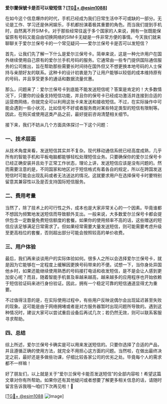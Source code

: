 **爱尔蘭保號卡是否可以發短信？[[TG💪+ @esim1088](https://t.me/s/esim1088)]**

在如今这个信息爆炸的时代，手机已经成为我们日常生活中不可或缺的一部分。无论是工作、学习还是休闲娱乐，手机都扮演着极其重要的角色。而当我们提到手机时，自然离不开SIM卡。对于那些经常往返于多个国家的人来说，拥有一张既能保留原有号码又能自由切换网络的SIM卡无疑是一件非常方便的事情。今天我们就来聊聊关于爱尔兰保号卡的一个常见疑问——爱尔兰保号卡是否可以发短信？

首先，让我们先了解一下什么是爱尔兰保号卡。简单来说，这是一种允许用户在国外继续使用自己原有的爱尔兰手机号码的服务。它通常由一些专门提供国际通信服务的公司推出，旨在帮助那些需要长时间待在国外但又不想更换本地号码的人士保持与亲朋好友的联系。这种卡的设计初衷是为了让用户能够以较低的成本维持原有的号码，并且享受更多的通话和数据流量优惠。

那么，问题来了：爱尔兰保号卡到底能不能发送短信呢？答案是肯定的！大多数情况下，只要你的设备支持短信功能，并且你的保号卡已经成功激活并连接到合适的运营商网络，你就完全可以利用这张卡来发送和接收短信。不过，在实际操作中可能会遇到一些小状况，比如信号不好或者服务商对某些特定类型的短信有限制等。因此，在购买或使用这类产品之前，最好提前咨询清楚相关细节。

接下来，我们不妨从几个方面具体探讨一下这个问题：

### 一、技术层面

从技术角度来看，发送短信其实并不复杂。现代移动通信系统已经高度成熟，几乎所有的智能手机和平板电脑都能够轻松处理短信业务。只要确保你的爱尔兰保号卡已经正确安装并且处于正常工作状态，理论上讲，发送短信应该是没有问题的。然而需要注意的是，不同国家和地区对于短信格式有着各自的规定，所以在跨国发送短信时可能会出现乱码或者无法送达的情况。这就要求用户在选择保号卡时要特别留意其兼容性以及是否支持国际短信服务。

### 二、费用考量

当然了，除了技术上的可行性之外，成本也是大家非常关心的一个因素。毕竟谁都不想因为频繁地发送短信而导致额外支出。一般来说，大多数爱尔兰保号卡都会提供包含一定数量免费短信额度的套餐。如果你的使用频率不高的话，这些赠送的短信应该足够满足日常需求了。但如果经常需要大量发送短信，则可能需要考虑升级至更高档位的套餐，否则超出部分可能会按照较高的单价收费。

### 三、用户体验

最后，我们再来谈谈用户的实际体验如何。很多人之所以会选择爱尔兰保号卡，就是因为它能够在一定程度上缓解因更换号码带来的不便。试想一下，当你身处异国他乡时，如果还能继续使用熟悉的号码接打电话和收发短信，是不是会让人感到更加安心呢？而且，随着智能手机普及率越来越高，越来越多的应用程序也开始依赖于短信验证码来进行身份验证。因此，拥有一个稳定可靠的短信通道显得尤为重要。

不过值得注意的是，在实际使用过程中，有些用户反映说偶尔会出现延迟甚至失败的现象。这可能是由于网络拥堵或者是对方服务器暂时出现问题所导致的。遇到这种情况时，建议大家可以尝试重启设备后再试几次；若仍然无效，则可以联系客服寻求帮助。

### 四、总结

综上所述，爱尔兰保号卡确实是可以用来发送短信的。只要你选择了合适的产品，并且遵循正确的使用方法，就完全不用担心这方面的问题。当然啦，在做出最终决定之前，最好还是多做些功课，仔细比较各家公司的优劣之处。毕竟每个人的需求都不一样嘛！

好了朋友们，以上就是关于“爱尔兰保号卡能否发送短信”的全部内容啦！希望这篇文章对你有所帮助。如果你还有其他疑问或者想要了解更多相关信息的话，请随时留言告诉我哦～咱们下次再见啦！👋

[[TG💪+ @esim1088](https://t.me/s/esim1088) ![Image](https://i.postimg.cc/4NQfJmqS/Snipaste-2025-05-13-00-14-12.png)]